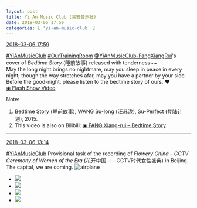 ```yaml
---
layout: post
title: Yi An Music Club (易安音乐社)
date: 2018-03-06 17:59
categories: [ 'yi-an-music-club' ]
---
```


<div class="weibo-info">
  <a href="https://weibo.com/6094546964/G68GjsecK">2018-03-06 17:59</a>
</div>

[#YiAnMusicClub](https://weibo.com/p/100808beae2e3e05b17b64f63ebedca39f19b2/super_index) [#OurTrainingRoom](https://weibo.com/p/100808980da3b9682ac1e47ba4bdf6540b7a03) [@YiAnMusicClub-FangXiangRui](https://weibo.com/u/6117583008)'s cover of *Bedtime Story* (睡前故事) released with tenderness~~  
May the long night brings no nightmare, may you sleep in peace in every night; though the way stretches afar, may you have a partner by your side. Before the good-night, please listen to the bedtime story of ours. :heart:  
[◉ Flash Show Video](http://www.miaopai.com/show/zU3GtrZAQ8Tz2dvcASZdt6ORxtOimPdQ0Lj9hw__.htm)

<!-- more -->

Note:
1. Bedtime Story (睡前故事), WANG Su-long (汪苏泷), Su-Perfect (登陆计划), 2015.
1. This video is also on Bilibili: [◉ FANG Xiang-rui – Bedtime Story](https://www.bilibili.com/video/av20433947/)

---

<div class="weibo-info">
  <a href="https://weibo.com/6094546964/G66OBfBYa">2018-03-06 13:14</a>
</div>

[#YiAnMusicClub](https://weibo.com/p/100808beae2e3e05b17b64f63ebedca39f19b2/super_index) Provisional task of the recording of *Flowery China – CCTV Ceremony of Women of the Era* (花开中国——CCTV时代女性盛典) in Beijing. The capital, we are coming. ![airplane](https://img.t.sinajs.cn/t4/appstyle/expression/ext/normal/6d/travel_org.gif)

<!-- more -->

<ul class="weibo-pic-list-2">
  <li class="weibo-pic">
    <a href="http://wx1.sinaimg.cn/mw690/006Es64Aly1fp30q4b7k4j31st2p8qv7.jpg"><img src="http://wx1.sinaimg.cn/thumb150/006Es64Aly1fp30q4b7k4j31st2p8qv7.jpg"/></a>
  </li>
  <li class="weibo-pic">
    <a href="http://wx4.sinaimg.cn/mw690/006Es64Aly1fp30q612xij31st2p8e82.jpg"><img src="http://wx4.sinaimg.cn/thumb150/006Es64Aly1fp30q612xij31st2p8e82.jpg"/></a>
  </li>
  <li class="weibo-pic">
    <a href="http://wx2.sinaimg.cn/mw690/006Es64Aly1fp30tj0u13j31su2p84qs.jpg"><img src="http://wx2.sinaimg.cn/thumb150/006Es64Aly1fp30tj0u13j31su2p84qs.jpg"/></a>
  </li>
  <li class="weibo-pic">
    <a href="http://wx4.sinaimg.cn/mw690/006Es64Aly1fp30q8qlf2j31st2p8b2b.jpg"><img src="http://wx4.sinaimg.cn/thumb150/006Es64Aly1fp30q8qlf2j31st2p8b2b.jpg"/></a>
  </li>
</ul>
